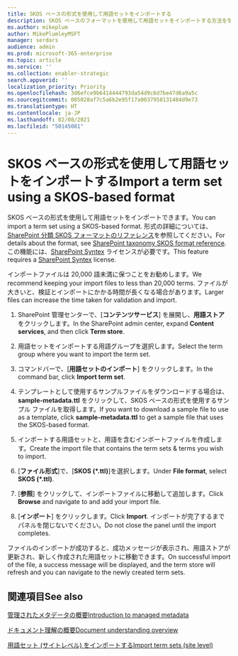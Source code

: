 ```yaml
---
title: SKOS ベースの形式を使用して用語セットをインポートする
description: SKOS ベースのフォーマットを使用して用語セットをインポートする方法を学ぶ
ms.author: mikeplum
author: MikePlumleyMSFT
manager: serdars
audience: admin
ms.prod: microsoft-365-enterprise
ms.topic: article
ms.service: ''
ms.collection: enabler-strategic
search.appverid: ''
localization_priority: Priority
ms.openlocfilehash: 3d6efce9b6414444793da54d9c6d7be47d6a9a5c
ms.sourcegitcommit: 005028af7c5a6b2e95f17a0037958131484d9e73
ms.translationtype: HT
ms.contentlocale: ja-JP
ms.lasthandoff: 02/08/2021
ms.locfileid: "50145081"
---
```

# <a name="import-a-term-set-using-a-skos-based-format"></a><span data-ttu-id="6c17d-103">SKOS ベースの形式を使用して用語セットをインポートする</span><span class="sxs-lookup"><span data-stu-id="6c17d-103">Import a term set using a SKOS-based format</span></span>

<span data-ttu-id="6c17d-104">SKOS ベースの形式を使用して用語セットをインポートできます。</span><span class="sxs-lookup"><span data-stu-id="6c17d-104">You can import a term set using a SKOS-based format.</span></span> <span data-ttu-id="6c17d-105">形式の詳細については、[SharePoint 分類 SKOS フォーマットのリファレンス](skos-format-reference.md)を参照してください。</span><span class="sxs-lookup"><span data-stu-id="6c17d-105">For details about the format, see [SharePoint taxonomy SKOS format reference](skos-format-reference.md).</span></span> <span data-ttu-id="6c17d-106">この機能には、[SharePoint Syntex](index.md) ライセンスが必要です。</span><span class="sxs-lookup"><span data-stu-id="6c17d-106">This feature requires a [SharePoint Syntex](index.md) license.</span></span>

<span data-ttu-id="6c17d-107">インポートファイルは 20,000 語未満に保つことをお勧めします。</span><span class="sxs-lookup"><span data-stu-id="6c17d-107">We recommend keeping your import files to less than 20,000 terms.</span></span> <span data-ttu-id="6c17d-108">ファイルが大きいと、検証とインポートにかかる時間が長くなる場合があります。</span><span class="sxs-lookup"><span data-stu-id="6c17d-108">Larger files can increase the time taken for validation and import.</span></span>

1. <span data-ttu-id="6c17d-109">SharePoint 管理センターで、[**コンテンツサービス**] を展開し、**用語ストア** をクリックします。</span><span class="sxs-lookup"><span data-stu-id="6c17d-109">In the SharePoint admin center, expand **Content services**, and then click **Term store**.</span></span>

2. <span data-ttu-id="6c17d-110">用語セットをインポートする用語グループを選択します。</span><span class="sxs-lookup"><span data-stu-id="6c17d-110">Select the term group where you want to import the term set.</span></span>

3. <span data-ttu-id="6c17d-111">コマンドバーで、[**用語セットのインポート**] をクリックします。</span><span class="sxs-lookup"><span data-stu-id="6c17d-111">In the command bar, click **Import term set**.</span></span>
 
4.  <span data-ttu-id="6c17d-112">テンプレートとして使用するサンプルファイルをダウンロードする場合は、**sample-metadata.ttl** をクリックして、SKOS ベースの形式を使用するサンプル ファイルを取得します。</span><span class="sxs-lookup"><span data-stu-id="6c17d-112">If you want to download a sample file to use as a template, click **sample-metadata.ttl** to get a sample file that uses the SKOS-based format.</span></span>
 
5.  <span data-ttu-id="6c17d-113">インポートする用語セットと、用語を含むインポートファイルを作成します。</span><span class="sxs-lookup"><span data-stu-id="6c17d-113">Create the import file that contains the term sets & terms you wish to import.</span></span>

6.  <span data-ttu-id="6c17d-114">[**ファイル形式**]で、[**SKOS (\*.ttl)**]を選択します。</span><span class="sxs-lookup"><span data-stu-id="6c17d-114">Under **File format**, select **SKOS (\*.ttl)**.</span></span>

7.  <span data-ttu-id="6c17d-115">[**参照**] をクリックして、インポートファイルに移動して追加します。</span><span class="sxs-lookup"><span data-stu-id="6c17d-115">Click **Browse** and navigate to and add your import file.</span></span>

8.  <span data-ttu-id="6c17d-116">[**インポート**] をクリックします。</span><span class="sxs-lookup"><span data-stu-id="6c17d-116">Click **Import**.</span></span> <span data-ttu-id="6c17d-117">インポートが完了するまでパネルを閉じないでください。</span><span class="sxs-lookup"><span data-stu-id="6c17d-117">Do not close the panel until the import completes.</span></span>

<span data-ttu-id="6c17d-118">ファイルのインポートが成功すると、成功メッセージが表示され、用語ストアが更新され、新しく作成された用語セットに移動できます。</span><span class="sxs-lookup"><span data-stu-id="6c17d-118">On successful import of the file, a success message will be displayed, and the term store will refresh and you can navigate to the newly created term sets.</span></span>

## <a name="see-also"></a><span data-ttu-id="6c17d-119">関連項目</span><span class="sxs-lookup"><span data-stu-id="6c17d-119">See also</span></span>

[<span data-ttu-id="6c17d-120">管理されたメタデータの概要</span><span class="sxs-lookup"><span data-stu-id="6c17d-120">Introduction to managed metadata</span></span>](https://docs.microsoft.com/sharepoint/managed-metadata)

[<span data-ttu-id="6c17d-121">ドキュメント理解の概要</span><span class="sxs-lookup"><span data-stu-id="6c17d-121">Document understanding overview</span></span>](document-understanding-overview.md)

[<span data-ttu-id="6c17d-122">用語セット (サイトレベル) をインポートする</span><span class="sxs-lookup"><span data-stu-id="6c17d-122">Import term sets (site level)</span></span>](https://support.microsoft.com/office/168fbc86-7fce-4288-9a1f-b83fc3921c18)
